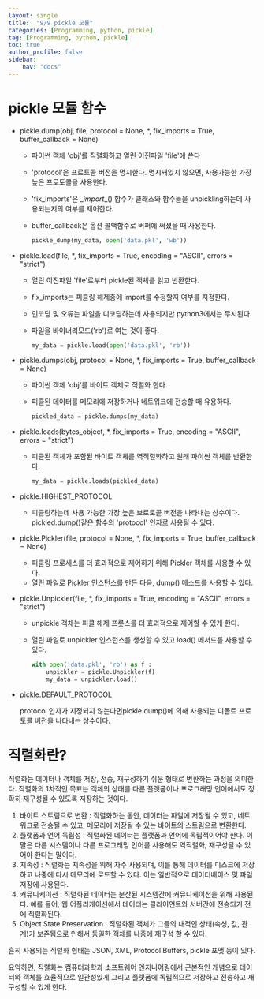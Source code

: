 ```yaml
---
layout: single
title:  "9/9 pickle 모듈"
categories: [Programming, python, pickle]
tag: [Programming, python, pickle]
toc: true
author_profile: false
sidebar:
    nav: "docs"
---
```


# pickle 모듈 함수

* pickle.dump(obj, file, protocol = None, *, fix_imports = True, buffer_callback = None)

  * 파이썬 객체 'obj'를 직렬화하고 열린 이진파일 'file'에 쓴다

  * 'protocol'은 프로토콜 버전을 명시한다. 명시돼있지 않으면, 사용가능한 가장 높은 프로토콜을 사용한다.

  * 'fix_imports'은 \__import__() 함수가 클래스와 함수들을 unpickling하는데 사용되는지의 여부를 제어한다.

  * buffer_callback은 옵션 콜백함수로 버퍼에 써졌을 때 사용한다.

    ```python
    pickle_dump(my_data, open('data.pkl', 'wb'))
    ```

* pickle.load(file, *, fix_imports = True, encoding = "ASCII", errors = "strict")

  * 열린 이진파일 'file'로부터 pickle된 객체를 읽고 반환한다.

  * fix_imports는 피클링 해제중에 import를 수정할지 여부를 지정한다.

  * 인코딩 및 오류는 파일을 디코딩하는데 사용되지만 python3에서는 무시된다.

  * 파일을 바이너리모드('rb')로 여는 것이 좋다.

    ```python
    my_data = pickle.load(open('data.pkl', 'rb'))
    ```

    

* pickle.dumps(obj, protocol = None, *, fix_imports = True, buffer_callback = None)

  * 파이썬 객체 'obj'를 바이트 객체로 직렬화 한다.

  * 피클된 데이터를 메모리에 저장하거나 네트워크에 전송할 때 유용하다.

    ```python
    pickled_data = pickle.dumps(my_data)
    ```

* pickle.loads(bytes_object, *, fix_imports = True, encoding = "ASCII", errors = "strict")

  * 피클된 객체가 포함된 바이트 객체를 역직렬화하고 원래 파이썬 객체를 반환한다.

    ```python
    my_data = pickle.loads(pickled_data)
    ```

* pickle.HIGHEST_PROTOCOL

  * 피클링하는데 사용 가능한 가장 높은 브로토콜 버전을 나타내는 상수이다. pickled.dump()같은 함수의 'protocol' 인자로 사용될 수 있다.

* pickle.Pickler(file, protocol = None, *, fix_imports = True, buffer_callback = None)

  * 피클링 프로세스를 더 효과적으로 제어하기 위해 Pickler 객체를 사용할 수 있다.
  * 열린 파일로 Pickler 인스턴스를 만든 다음, dump() 메소드를 사용할 수 있다.

* pickle.Unpickler(file, *, fix_imports = True, encoding = "ASCII", errors = "strict")

  * unpickle 객체는 피클 해제 프롯스를 더 효과적으로 제어할 수 있게 한다.

  * 열린 파일로 unpickler 인스턴스를 생성할 수 있고 load() 메서드를 사용할 수 있다.

    ```python
    with open('data.pkl', 'rb') as f :
        unpickler = pickle.Unpickler(f)
        my_data = unpickler.load()
    ```

* pickle.DEFAULT_PROTOCOL

  protocol 인자가 지정되지 않는다면pickle.dump()에 의해 사용되는 디폴트 프로토콜 버전을 나타내는 상수이다.

# 직렬화란?

직렬화는 데이터나 객체를 저장, 전송, 재구성하기 쉬운 형태로 변환하는 과정을 의미한다. 직렬화의 1차적인 목표는 객체의 상태를 다른 플랫폼이나 프로그래밍 언어에서도 정확히 재구성될 수 있도록 저장하는 것이다.

1. 바이트 스트림으로 변환 : 직렬화하는 동안, 데이터는 파일에 저장될 수 있고, 네트워크로 전송될 수 있고, 메모리에 저장될 수 있는 바이트의 스트림으로 변환한다.
2. 플랫폼과 언어 독립성 : 직렬화된 데이터는 플랫폼과 언어에 독립적이어야 한다. 이 말은 다른 시스템이나 다른 프로그래밍 언어를 사용해도 역직렬화, 재구성될 수 있어야 한다는 말이다.
3. 지속성 : 직렬화는 지속성을 위해 자주 사용되며, 이를 통해 데이터를 디스크에 저장하고 나중에 다시 메모리에 로드할 수 있다. 이는 일반적으로 데이터베이스 및 파일 저장에 사용된다.
4. 커뮤니케이션 : 직렬화된 데이터는 분산된 시스템간에 커뮤니케이션을 위해 사용된다. 예를 들어, 웹 어플리케이션에서 데이터는 클라이언트와 서버간에 전송되기 전에 직렬화된다.
5. Object State Preservation : 직렬화된 객체가 그들의 내적인 상태(속성, 값, 관계)가 보존됨으로 인해서 동일한 객체를 나중에 재구성 할 수 있다.

흔히 사용되는 직렬화 형태는 JSON, XML, Protocol Buffers, pickle 포맷 등이 있다.

요약하면, 직렬화는 컴퓨터과학과 소프트웨어 엔지니어링에서 근본적인 개념으로 데이터와 객체를 효율적으로 일관성있게 그리고 플랫폼에 독립적으로 저장하고 전송하고 재구성할 수 있게 한다.
